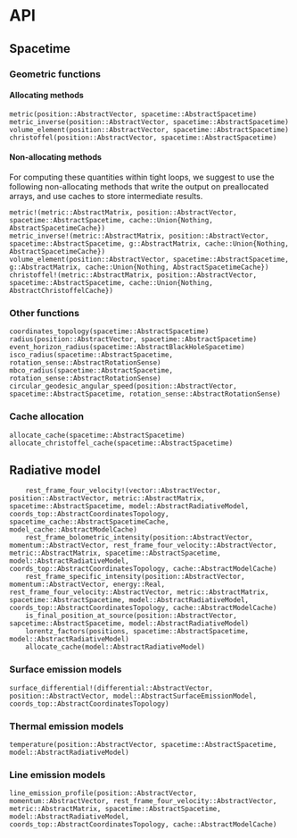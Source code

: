 # API

## Spacetime

### Geometric functions

#### Allocating methods
```@docs
metric(position::AbstractVector, spacetime::AbstractSpacetime)
metric_inverse(position::AbstractVector, spacetime::AbstractSpacetime)
volume_element(position::AbstractVector, spacetime::AbstractSpacetime)
christoffel(position::AbstractVector, spacetime::AbstractSpacetime)
```

#### Non-allocating methods

For computing these quantities within tight loops, we suggest to use the following non-allocating methods that write the output on preallocated arrays, and use caches to store intermediate results. 

```@docs
metric!(metric::AbstractMatrix, position::AbstractVector, spacetime::AbstractSpacetime, cache::Union{Nothing, AbstractSpacetimeCache})
metric_inverse!(metric::AbstractMatrix, position::AbstractVector, spacetime::AbstractSpacetime, g::AbstractMatrix, cache::Union{Nothing, AbstractSpacetimeCache})
volume_element(position::AbstractVector, spacetime::AbstractSpacetime, g::AbstractMatrix, cache::Union{Nothing, AbstractSpacetimeCache})
christoffel!(metric::AbstractMatrix, position::AbstractVector, spacetime::AbstractSpacetime, cache::Union{Nothing, AbstractChristoffelCache})
```

### Other functions

```@docs
coordinates_topology(spacetime::AbstractSpacetime)
radius(position::AbstractVector, spacetime::AbstractSpacetime)
event_horizon_radius(spacetime::AbstractBlackHoleSpacetime)
isco_radius(spacetime::AbstractSpacetime, rotation_sense::AbstractRotationSense)
mbco_radius(spacetime::AbstractSpacetime, rotation_sense::AbstractRotationSense)
circular_geodesic_angular_speed(position::AbstractVector, spacetime::AbstractSpacetime, rotation_sense::AbstractRotationSense)
```

### Cache allocation

```@docs
allocate_cache(spacetime::AbstractSpacetime)
allocate_christoffel_cache(spacetime::AbstractSpacetime)
```

## Radiative model

```@docs
    rest_frame_four_velocity!(vector::AbstractVector, position::AbstractVector, metric::AbstractMatrix, spacetime::AbstractSpacetime, model::AbstractRadiativeModel, coords_top::AbstractCoordinatesTopology, spacetime_cache::AbstractSpacetimeCache, model_cache::AbstractModelCache)
    rest_frame_bolometric_intensity(position::AbstractVector, momentum::AbstractVector, rest_frame_four_velocity::AbstractVector, metric::AbstractMatrix, spacetime::AbstractSpacetime, model::AbstractRadiativeModel, coords_top::AbstractCoordinatesTopology, cache::AbstractModelCache)
    rest_frame_specific_intensity(position::AbstractVector, momentum::AbstractVector, energy::Real, rest_frame_four_velocity::AbstractVector, metric::AbstractMatrix, spacetime::AbstractSpacetime, model::AbstractRadiativeModel, coords_top::AbstractCoordinatesTopology, cache::AbstractModelCache)
    is_final_position_at_source(position::AbstractVector, sapcetime::AbstractSpacetime, model::AbstractRadiativeModel)
    lorentz_factors(positions, spacetime::AbstractSpacetime, model::AbstractRadiativeModel)
    allocate_cache(model::AbstractRadiativeModel)
```

### Surface emission models

```@docs
surface_differential!(differential::AbstractVector, position::AbstractVector, model::AbstractSurfaceEmissionModel, coords_top::AbstractCoordinatesTopology)
```

### Thermal emission models

```@docs
temperature(position::AbstractVector, spacetime::AbstractSpacetime, model::AbstractRadiativeModel)
```

### Line emission models

```@docs
line_emission_profile(position::AbstractVector, momentum::AbstractVector, rest_frame_four_velocity::AbstractVector, metric::AbstractMatrix, spacetime::AbstractSpacetime, model::AbstractRadiativeModel, coords_top::AbstractCoordinatesTopology, cache::AbstractModelCache)
```